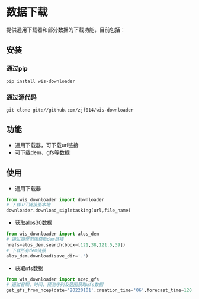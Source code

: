 # 数据下载

提供通用下载器和部分数据的下载功能，目前包括：

## 安装

### 通过pip

```shell
pip install wis-downloader
```

### 通过源代码

```shell
git clone git://github.com/zjf014/wis-downloader
```

## 功能

- 通用下载器，可下载url链接
- 可下载dem、gfs等数据


## 使用

- 通用下载器
```python
from wis_downloader import downloader
# 下载url链接至本地
downloader.download_sigletasking(url,file_name)
```

- [获取alos30数据](./examples/alos_dem.ipynb)

```python
from wis_downloader import alos_dem
# 通过四至范围获取dem链接
hrefs=alos_dem.search(bbox=[121,38,121.5,39])
# 下载所有dem链接
alos_dem.download(save_dir='.')
```

- 获取nfs数据

```python
from wis_downloader import ncep_gfs
# 通过日期、时间、预测序列及范围获取gfs数据
get_gfs_from_ncep(date='20220101',creation_time='06',forecast_time=120,bbox=[115,38,136,54])
```